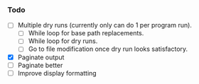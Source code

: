 ### Todo

- [ ] Multiple dry runs (currently only can do 1 per program run).
  - [ ] While loop for base path replacements.
  - [ ] While loop for dry runs.
  - [ ] Go to file modification once dry run looks satisfactory.
- [x] Paginate output
- [ ] Paginate better
- [ ] Improve display formatting